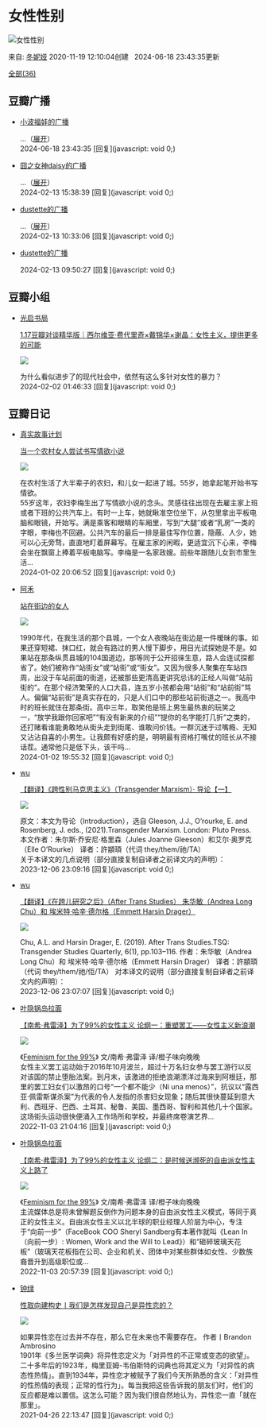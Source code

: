 # 女性性别

![女性性别](https://img9.doubanio.com/view/elanor_image/raw/public/Q40Z9R7L.jpg)

来自: [冬妮娅](https://www.douban.com/people/216560658/) 2020-11-19 12:10:04创建   2024-06-18 23:43:35更新

[全部(36)](https://www.douban.com/doulist/133295769/)

## 豆瓣广播
- [小波福娃的广播](https://www.douban.com/people/duanmuyi/status/4635756918/)
  
  ...（[展开](javascript:;;)）  
  2024-06-18 23:43:35 [回复](javascript: void 0;)

- [囧之女神daisy的广播](https://www.douban.com/people/daisychen1942/status/4513675521/)

  ...（[展开](javascript:;;)）  
  2024-02-13 15:38:39 [回复](javascript: void 0;)

- [dustette的广播](https://www.douban.com/people/sirius_cc/status/4500331809/)

  ...（[展开](javascript:;;)）  
  2024-02-13 10:33:06 [回复](javascript: void 0;)

- [dustette的广播](https://www.douban.com/people/sirius_cc/status/4517962959/)

  2024-02-13 09:50:27 [回复](javascript: void 0;)

## 豆瓣小组
- [光启书局](https://www.douban.com/people/guangqipress/)

  [1.17豆瓣对谈精华版｜西尔维亚·费代里奇×戴锦华×谢晶：女性主义，提供更多的可能](https://www.douban.com/group/topic/299786612/)

  ![](https://img1.doubanio.com/view/group_topic/large/public/p638389550.jpg)

  为什么看似进步了的现代社会中，依然有这么多针对女性的暴力？  
  2024-02-02 01:46:33 [回复](javascript: void 0;)

## 豆瓣日记
- [真实故事计划](https://www.douban.com/people/zhenshigushi1/)
  
  [当一个农村女人尝试书写情欲小说](https://www.douban.com/note/857713694/)

  ![](https://img3.doubanio.com/view/note/small/public/p96498637.webp)

  在农村生活了大半辈子的农妇，和儿女一起进了城。55岁，她拿起笔开始书写情欲。  
  55岁这年，农妇李梅生出了写情欲小说的念头。灵感往往出现在去雇主家上班或者下班的公共汽车上。有时一上车，她就瞅准空位坐下，从包里拿出平板电脑和眼镜，开始写。满是乘客和眼睛的车厢里，写到“大腿”或者“乳房”一类的字眼，李梅也不回避。公共汽车的最后一排是最佳写作位置，隐蔽、人少，她可以心无旁骛，直直地盯着屏幕写。在雇主家的闲暇，更适宜沉下心来，李梅会坐在飘窗上捧着平板电脑写。李梅是一名家政嫂。前些年跟随儿女到市里生活...  
  2024-01-02 20:06:52 [回复](javascript: void 0;)

- [阿禾](https://www.douban.com/people/83503437/)
  
  [站在街边的女人](https://www.douban.com/note/857763138/)

  ![](https://img3.doubanio.com/view/note/small/public/p87456407.webp)

  1990年代，在我生活的那个县城，一个女人夜晚站在街边是一件暧昧的事。如果还穿短裙、抹口红，就会有路过的男人慢下脚步，用目光试探她是不是。如果站在那条纵贯县城的104国道边，那等同于公开招徕生意，路人会连试探都省了。她们被称作“站街女”或“站街”或“街女”。又因为很多人聚集在车站四周，出没于车站前面的街道，还被那些更清高更讲究忌讳的正经人叫做“站前街的”。在那个经济繁荣的人口大县，连五岁小孩都会用“站街”和“站前街”骂人。偏偏“站前街”是真实存在的，只是人们口中的那些站前街道之一。我高中时的班长就住在那条街。高中三年，取笑他是班上男生最热衷的玩笑之一，“放学我跟你回家吧”“有没有新来的介绍”“提你的名字能打几折”之类的，还打赌看谁能勇敢地从街头走到街尾、谁敢问价钱。一群沉迷于过嘴瘾、无知又沾沾自喜的小男生。让我颇有好感的是，明明最有资格打嘴仗的班长从不接话茬。通常他只是低下头，该干吗...  
  2024-01-02 19:55:32 [回复](javascript: void 0;)

- [wu](https://www.douban.com/people/175929806/)

  [【翻译】《跨性别马克思主义》（Transgender Marxism）· 导论【一】](https://www.douban.com/note/810004718/)

  ![](https://img3.doubanio.com/view/note/small/public/p83971263.webp)

  原文：本文为导论（Introduction），选自 Gleeson, J.J., O’rourke, E. and Rosenberg, J. eds., (2021).Transgender Marxism. London: Pluto Press. 本文作者：朱尔斯·乔安尼·格里森（Jules Joanne Gleeson）和艾尔·奥罗克（Elle O’Rourke） 译者：許顓頊（代词 they/them/祂/TA）  
  关于本译文的几点说明（部分直接复制自译者之前译文内的声明）：  
  2023-12-06 23:09:16 [回复](javascript: void 0;)

- [wu](https://www.douban.com/people/175929806/)

  [【翻译】《在跨儿研究之后》（After Trans Studies） 朱华敏（Andrea Long Chu）和 埃米特·哈辛·德尔格（Emmett Harsin Drager）](https://www.douban.com/note/822215771/)

  ![](https://img1.doubanio.com/view/note/small/public/p86635468.webp)

  Chu, A.L. and Harsin Drager, E. (2019). After Trans Studies.TSQ: Transgender Studies Quarterly, 6(1), pp.103–116. 作者：朱华敏（Andrea Long Chu）和 埃米特·哈辛·德尔格（Emmett Harsin Drager） 译者：許顓頊（代词 they/them/祂/佢/TA） 
  对本译文的说明（部分直接复制自译者之前译文内的声明）：  
  2023-12-06 23:07:07 [回复](javascript: void 0;)

- [叶隐锅岛拉面](https://www.douban.com/people/MarcyQwQ/)

  [【南希·弗雷泽】为了99%的女性主义 论纲一：重塑罢工——女性主义新浪潮](https://www.douban.com/note/825047655/)

  ![](https://img3.doubanio.com/view/note/small/public/p87456407.webp)

  《[Feminism for the 99%](https://book.douban.com/subject/30448228/)》 文/南希·弗雷泽 译/橙子味向晚晚  
  女性主义罢工运动始于2016年10月波兰，超过十万名妇女参与罢工游行以反对该国的禁止堕胎法案。到月末，该激进的拒绝浪潮漂洋过海来到阿根廷，那里的罢工妇女们以激昂的口号“一个都不能少（Ni una menos）”，抗议以“露西亚·佩雷斯谋杀案”为代表的令人发指的杀害妇女现象；随后其很快蔓延到意大利、西班牙、巴西、土耳其、秘鲁、美国、墨西哥、智利和其他几十个国家。这场街头运动很快便涌入工作场所和学校，并最终席卷演艺界...  
  2022-11-03 21:04:16 [回复](javascript: void 0;)

- [叶隐锅岛拉面](https://www.douban.com/people/MarcyQwQ/)

  [【南希·弗雷泽】为了99%的女性主义 论纲二：是时候送濒死的自由派女性主义上路了](https://www.douban.com/note/825779894/)

  ![](https://img9.doubanio.com/view/note/small/public/p87656985.webp)

  《[Feminism for the 99%](https://book.douban.com/subject/30448228/)》 文/南希·弗雷泽 译/橙子味向晚晚  
  主流媒体总是将未曾解题反倒作为问题本身的自由派女性主义模式，等同于真正的女性主义。自由派女性主义以北半球的职业经理人阶层为中心，专注于“向前一步”（FaceBook COO Sheryl Sandberg有本著作就叫《Lean In（向前一步）: Women, Work and the Will to Lead》）和“砸碎玻璃天花板”（玻璃天花板指在公司、企业和机关、团体中对某些群体如女性、少数族裔晋升到高级职位或...  
  2022-11-03 20:57:39 [回复](javascript: void 0;)

- [钟绿](https://www.douban.com/people/Turkeyears/)

  [性取向建构史丨我们是怎样发现自己是异性恋的？](https://www.douban.com/note/801274608/)

  ![](https://img1.doubanio.com/view/note/small/public/p81485089.webp)

  如果异性恋在过去并不存在，那么它在未来也不需要存在。 作者丨Brandon Ambrosino  
  1901年《多兰医学词典》将异性恋定义为「对异性的不正常或变态的欲望」。二十多年后的1923年，梅里亚姆-韦伯斯特的词典也将其定义为「对异性的病态性热情」。直到1934年，异性恋才被赋予了我们今天所熟悉的含义：「对异性的性热情的表现；正常的性行为」。每当我把这些告诉我的朋友们时，他们的反应都是难以置信。这怎么可能？因为我们很自然地认为，异性恋一直「就在那里」。  
  2021-04-26 22:13:47 [回复](javascript: void 0;)
<!-- tcd_original_link https://m.douban.com/doulist/133295769/ -->
